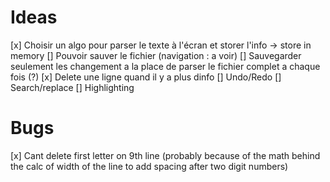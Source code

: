 # Ideas
[x] Choisir un algo pour parser le texte à l'écran et storer l'info -> store in memory
[] Pouvoir sauver le fichier (navigation : a voir)
[] Sauvegarder seulement les changement a la place de parser le fichier complet a chaque fois (?)
[x] Delete une ligne quand il y a plus dinfo
[] Undo/Redo
[] Search/replace
[] Highlighting
# Bugs
[x] Cant delete first letter on 9th line (probably because of the math behind the calc of width of the line to add spacing after two digit numbers)
